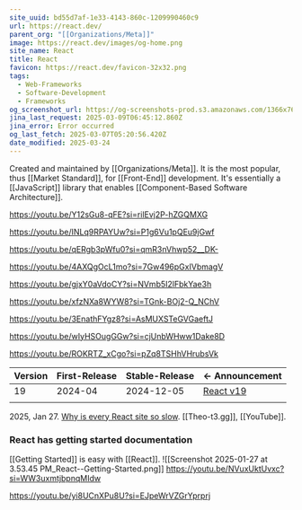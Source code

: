 ```yaml
---
site_uuid: bd55d7af-1e33-4143-860c-1209990460c9
url: https://react.dev/
parent_org: "[[Organizations/Meta]]"
image: https://react.dev/images/og-home.png
site_name: React
title: React
favicon: https://react.dev/favicon-32x32.png
tags:
  - Web-Frameworks
  - Software-Development
  - Frameworks
og_screenshot_url: https://og-screenshots-prod.s3.amazonaws.com/1366x768/80/false/ddc6a11b6e0607cf0fced41dbc927d3f8e8cc05491223bb082beae0cd2b4bdef.jpeg
jina_last_request: 2025-03-09T06:45:12.860Z
jina_error: Error occurred
og_last_fetch: 2025-03-07T05:20:56.420Z
date_modified: 2025-03-24
---
```



Created and maintained by [[Organizations/Meta]]. It is the most popular, thus [[Market Standard]], for [[Front-End]] development.  It's essentially a [[JavaScript]] library that enables [[Component-Based Software Architecture]].

https://youtu.be/Y12sGu8-qFE?si=rilEvj2P-hZGQMXG

https://youtu.be/INLq9RPAYUw?si=P1g6Vu1pQEu9jGwf

https://youtu.be/qERgb3pWfu0?si=qmR3nVhwp52__DK-

https://youtu.be/4AXQgOcL1mo?si=7Gw496pGxIVbmagV

https://youtu.be/gjxY0aVdoCY?si=NVmb5I2lFbkYae3h

https://youtu.be/xfzNXa8WYW8?si=TGnk-BOj2-Q_NChV

https://youtu.be/3EnathFYgz8?si=AsMUXSTeGVGaeftJ

https://youtu.be/wIyHSOugGGw?si=cjUnbWHww1Dake8D

https://youtu.be/ROKRTZ_xCgo?si=pZq8TSHhVHrubsVk

| Version | First-Release | Stable-Release | <- Announcement                                         |
| ------- | ------------- | -------------- | ------------------------------------------------------- |
| 19      | 2024-04       | 2024-12-05     | [React v19](https://react.dev/blog/2024/12/05/react-19) |
|         |               |                |                                                         |

2025, Jan 27. [Why is every React site so slow](https://youtu.be/INLq9RPAYUw?si=389e9LdY5eIxzAQV). [[Theo-t3.gg]], [[YouTube]].

### React has getting started documentation
[[Getting Started]] is easy with [[React]].
![[Screenshot 2025-01-27 at 3.53.45 PM_React--Getting-Started.png]]
https://youtu.be/NVuxUktUvxc?si=WW3uxmtjbpnqMIdw


https://youtu.be/yi8UCnXPu8U?si=EJpeWrVZGrYprprj

